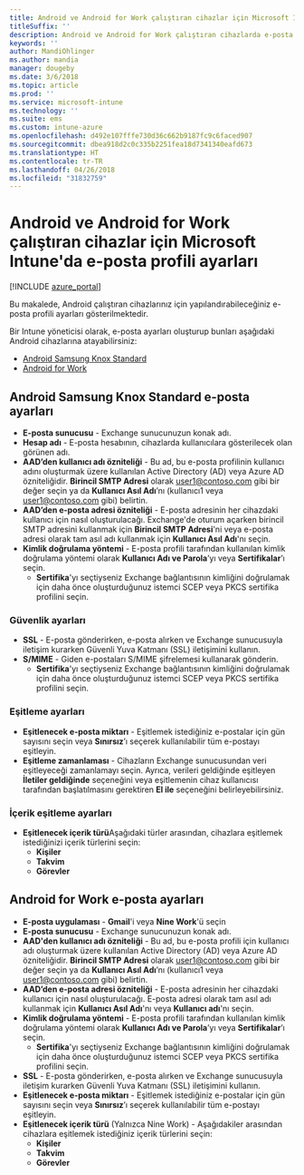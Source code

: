 ```yaml
---
title: Android ve Android for Work çalıştıran cihazlar için Microsoft Intune e-posta ayarları
titleSuffix: ''
description: Android ve Android for Work çalıştıran cihazlarda e-posta ayarlarını yapılandırmak için kullanabileceğiniz Microsoft Intune ayarlarını öğrenin.
keywords: ''
author: MandiOhlinger
ms.author: mandia
manager: dougeby
ms.date: 3/6/2018
ms.topic: article
ms.prod: ''
ms.service: microsoft-intune
ms.technology: ''
ms.suite: ems
ms.custom: intune-azure
ms.openlocfilehash: d492e107fffe730d36c662b9187fc9c6faced907
ms.sourcegitcommit: dbea918d2c0c335b2251fea18d7341340eafd673
ms.translationtype: HT
ms.contentlocale: tr-TR
ms.lasthandoff: 04/26/2018
ms.locfileid: "31832759"
---
```

# <a name="email-profile-settings-in-microsoft-intune-for-devices-running-android-and-android-for-work"></a>Android ve Android for Work çalıştıran cihazlar için Microsoft Intune'da e-posta profili ayarları

[!INCLUDE [azure_portal](./includes/azure_portal.md)]

Bu makalede, Android çalıştıran cihazlarınız için yapılandırabileceğiniz e-posta profili ayarları gösterilmektedir.

Bir Intune yöneticisi olarak, e-posta ayarları oluşturup bunları aşağıdaki Android cihazlarına atayabilirsiniz:
- [Android Samsung Knox Standard](#android-samsung-knox-standard-email-settings)
- [Android for Work](#android-for-work-email-settings)

## <a name="android-samsung-knox-standard-email-settings"></a>Android Samsung Knox Standard e-posta ayarları
- **E-posta sunucusu** - Exchange sunucunuzun konak adı.
- **Hesap adı** - E-posta hesabının, cihazlarda kullanıcılara gösterilecek olan görünen adı.
- **AAD’den kullanıcı adı özniteliği** - Bu ad, bu e-posta profilinin kullanıcı adını oluşturmak üzere kullanılan Active Directory (AD) veya Azure AD özniteliğidir. **Birincil SMTP Adresi** olarak user1@contoso.com gibi bir değer seçin ya da **Kullanıcı Asıl Adı**’nı (kullanıcı1 veya user1@contoso.com gibi) belirtin.
- **AAD’den e-posta adresi özniteliği** - E-posta adresinin her cihazdaki kullanıcı için nasıl oluşturulacağı. Exchange'de oturum açarken birincil SMTP adresini kullanmak için **Birincil SMTP Adresi**'ni veya e-posta adresi olarak tam asıl adı kullanmak için **Kullanıcı Asıl Adı**'nı seçin.
- **Kimlik doğrulama yöntemi** - E-posta profili tarafından kullanılan kimlik doğrulama yöntemi olarak **Kullanıcı Adı ve Parola**’yı veya **Sertifikalar**’ı seçin.
    - **Sertifika**'yı seçtiyseniz Exchange bağlantısının kimliğini doğrulamak için daha önce oluşturduğunuz istemci SCEP veya PKCS sertifika profilini seçin.

### <a name="security-settings"></a>Güvenlik ayarları

- **SSL** - E-posta gönderirken, e-posta alırken ve Exchange sunucusuyla iletişim kurarken Güvenli Yuva Katmanı (SSL) iletişimini kullanın.
- **S/MIME** - Giden e-postaları S/MIME şifrelemesi kullanarak gönderin.
    - **Sertifika**'yı seçtiyseniz Exchange bağlantısının kimliğini doğrulamak için daha önce oluşturduğunuz istemci SCEP veya PKCS sertifika profilini seçin.

### <a name="synchronization-settings"></a>Eşitleme ayarları

- **Eşitlenecek e-posta miktarı** - Eşitlemek istediğiniz e-postalar için gün sayısını seçin veya **Sınırsız**’ı seçerek kullanılabilir tüm e-postayı eşitleyin.
- **Eşitleme zamanlaması** - Cihazların Exchange sunucusundan veri eşitleyeceği zamanlamayı seçin. Ayrıca, verileri geldiğinde eşitleyen **İletiler geldiğinde** seçeneğini veya eşitlemenin cihaz kullanıcısı tarafından başlatılmasını gerektiren **El ile** seçeneğini belirleyebilirsiniz.

### <a name="content-sync-settings"></a>İçerik eşitleme ayarları

- **Eşitlenecek içerik türü**Aşağıdaki türler arasından, cihazlara eşitlemek istediğinizi içerik türlerini seçin:
    - **Kişiler**
    - **Takvim**
    - **Görevler**

## <a name="android-for-work-email-settings"></a>Android for Work e-posta ayarları

- **E-posta uygulaması** - **Gmail**'i veya **Nine Work**'ü seçin
- **E-posta sunucusu** - Exchange sunucunuzun konak adı.
- **AAD'den kullanıcı adı özniteliği** - Bu ad, bu e-posta profili için kullanıcı adı oluşturmak üzere kullanılan Active Directory (AD) veya Azure AD özniteliğidir. **Birincil SMTP Adresi** olarak user1@contoso.com gibi bir değer seçin ya da **Kullanıcı Asıl Adı**’nı (kullanıcı1 veya user1@contoso.com gibi) belirtin.
- **AAD’den e-posta adresi özniteliği** - E-posta adresinin her cihazdaki kullanıcı için nasıl oluşturulacağı. E-posta adresi olarak tam asıl adı kullanmak için **Kullanıcı Asıl Adı**'nı veya **Kullanıcı adı**'nı seçin.
- **Kimlik doğrulama yöntemi** - E-posta profili tarafından kullanılan kimlik doğrulama yöntemi olarak **Kullanıcı Adı ve Parola**’yı veya **Sertifikalar**’ı seçin.
    - **Sertifika**'yı seçtiyseniz Exchange bağlantısının kimliğini doğrulamak için daha önce oluşturduğunuz istemci SCEP veya PKCS sertifika profilini seçin.
- **SSL** - E-posta gönderirken, e-posta alırken ve Exchange sunucusuyla iletişim kurarken Güvenli Yuva Katmanı (SSL) iletişimini kullanın.
- **Eşitlenecek e-posta miktarı** - Eşitlemek istediğiniz e-postalar için gün sayısını seçin veya **Sınırsız**’ı seçerek kullanılabilir tüm e-postayı eşitleyin.
- **Eşitlenecek içerik türü** (Yalnızca Nine Work) - Aşağıdakiler arasından cihazlara eşitlemek istediğiniz içerik türlerini seçin:
    - **Kişiler**
    - **Takvim**
    - **Görevler**
